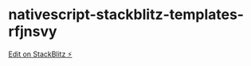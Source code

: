 # nativescript-stackblitz-templates-rfjnsvy

[Edit on StackBlitz ⚡️](https://stackblitz.com/edit/nativescript-stackblitz-templates-mvwhxy)